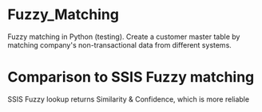 # Fuzzy_Matching
Fuzzy matching in Python (testing). 
Create a customer master table by matching company's non-transactional data from different systems. 


# Comparison to SSIS Fuzzy matching
SSIS Fuzzy lookup returns Similarity & Confidence, which is more reliable 
